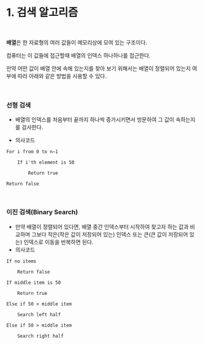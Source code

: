# 1. 검색 알고리즘

<br/>

**배열**은 한 자료형의 여러 값들이 메모리상에 모여 있는 구조이다.

컴퓨터는 이 값들에 접근할때 배열의 인덱스 하나하나를 접근한다.

만약 어떤 값이 배열 안에 속해 있는지를 찾아 보기 위해서는 배열이 정렬되어 있는지 여부에 따라 아래와 같은 방법을 사용할 수 있다.



<br/>

### 선형 검색

- 배열의 인덱스를 처음부터 끝까지 하나씩 증가시키면서 방문하여 그 값이 속하는지를 검사한다.

- 의사코드

```
For i from 0 to n–1

    If i'th element is 50

        Return true

Return false
```



<br/>

### 이진 검색(Binary Search)

- 만약 배열이 정렬되어 있다면, 배열 중간 인덱스부터 시작하여 찾고자 하는 값과 비교하며 그보다 작은(작은 값이 저장되어 있는) 인덱스 또는 큰(큰 값이 저장되어 있는) 인덱스로 이동을 반복하면 된다.
- 의사코드

```
If no items

    Return false

If middle item is 50

    Return true

Else if 50 < middle item

    Search left half

Else if 50 > middle item

    Search right half
```







<br/><br/>